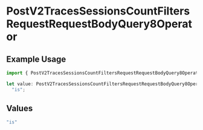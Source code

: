 # PostV2TracesSessionsCountFiltersRequestRequestBodyQuery8Operator

## Example Usage

```typescript
import { PostV2TracesSessionsCountFiltersRequestRequestBodyQuery8Operator } from "@orq-ai/node/models/operations";

let value: PostV2TracesSessionsCountFiltersRequestRequestBodyQuery8Operator =
  "is";
```

## Values

```typescript
"is"
```